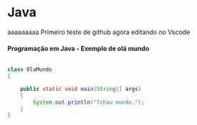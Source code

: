 # Java
aaaaaaaaa
Primeiro teste de github 
agora editando no Vscode 

#### Programação em Java - Exemplo de olá mundo

~~~java

class OlaMundo
{

    public static void main(String[] args)
    {
        System.out.println("Tchau mundo.");
    }
}
 

